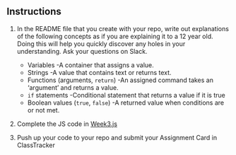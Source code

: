 ## Instructions

1. In the README file that you create with your repo, write out explanations of the following concepts as if you are explaining it to a 12 year old.  Doing this will help you quickly discover any holes in your understanding.  Ask your questions on Slack.
		
	* Variables
		-A container that assigns a value.
	* Strings
		-A value that contains text or returns text.
	* Functions (arguments, `return`)
		-An assigned command takes an ‘argument’ and returns a value.
	* `if` statements
		-Conditional statement that returns a value if it is true
	* Boolean values (`true`, `false`)
		-A returned value when conditions are or not met.

2. Complete the JS code in [Week3.js](Week3-JS-I.js)

3. Push up your code to your repo and submit your Assignment Card in ClassTracker